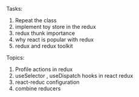 Tasks:

1. Repeat the class
2. implement toy store in the redux
3. redux thunk importance
4. why react is popular with redux
5. redux and redux toolkit

Topics:

1. Profile actions in redux
2. useSelector , useDispatch hooks in react redux
3. react-reduc configuration
4. combine reducers
